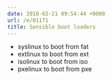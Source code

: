 ```yaml
---
date: 2010-02-21 09:54:44 +0000
url: /e/01171
title: Sensible boot loaders
---
```



* syslinux to boot from fat
* extlinux to boot from ext
* isolinux to boot from iso
* pxelinux to boot from pxe
